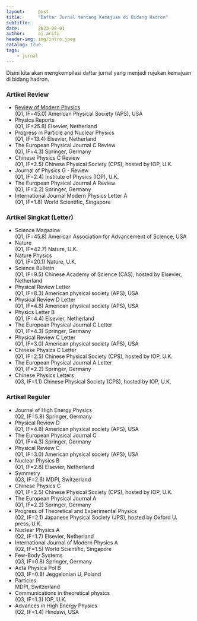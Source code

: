 ```yaml
---
layout:     post
title:      "Daftar Jurnal tentang Kemajuan di Bidang Hadron"
subtitle:   
date:       2023-08-01
author:     aj.arifi
header-img: img/intro.jpeg
catalog: true
tags:
    - jurnal
---
```


Disini kita akan mengkompilasi daftar jurnal yang menjadi rujukan kemajuan di bidang hadron.

### Artikel Review

* [Review of Modern Physics](https://journals.aps.org/rmp/)\
  (Q1, IF=45.0) American Physical Society (APS), USA
* Physics Reports\
  (Q1, IF=25.8) Elsevier, Netherland
* Progress in Particle and Nuclear Physics\
  (Q1, IF=13.4) Elsevier, Netherland
* The European Physical Journal C Review\
  (Q1, IF=4.3) Springer, Germany
* Chinese Physics C Review\
  (Q1, IF=2.5) Chinese Physical Society (CPS), hosted by IOP, U.K.
* Journal of Physics G - Review\
  (Q1, IF=2.4) Institute of Physics (IOP), U.K.
* The European Physical Journal A Review\
  (Q1, IF=2.2) Springer, Germany
* International Journal Modern Physics Letter A\
  (Q1, IF=1.8) World Scientific, Singapore

### Artikel Singkat (Letter)

* Science Magazine\
  (Q1, IF=45.8) American Association for Advancement of Science, USA
* Nature\
  (Q1, IF=42.7) Nature, U.K.
* Nature Physics\
  (Q1, IF=20.1) Nature, U.K.
* Science Bulletin\
  (Q1, IF=9.5) Chinese Academy of Science (CAS), hosted by Elsevier, Netherland
* Physical Review Letter\
  (Q1, IF=8.3) American physical society (APS), USA
* Physical Review D Letter\
  (Q1, IF=4.8) American physical society (APS), USA
* Physics Letter B\
  (Q1, IF=4.4) Elsevier, Netherland
* The European Physical Journal C Letter\
  (Q1, IF=4.3) Springer, Germany
* Physical Review C Letter\
  (Q1, IF=3.0) American physical society (APS), USA
* Chinese Physics C Letter\
  (Q1, IF=2.5) Chinese Physical Society (CPS), hosted by IOP, U.K.
* The European Physical Journal A Letter\
  (Q1, IF=2.2) Springer, Germany
* Chinese Physics Letters\
  (Q3, IF=1.1) Chinese Physical Society (CPS), hosted by IOP, U.K.

### Artikel Reguler

* Journal of High Energy Physics\
  (Q2, IF=5.8) Springer, Germany
* Physical Review D\
  (Q1, IF=4.8) American physical society (APS), USA
* The European Physical Journal C\
  (Q1, IF=4.3) Springer, Germany
* Physical Review C\
  (Q1, IF=3.0) American physical society (APS), USA
* Nuclear Physics B\
  (Q1, IF=2.8) Elsevier, Netherland
* Symmetry\
  (Q3, IF=2.6) MDPI, Switzerland
* Chinese Physics C\
  (Q1, IF=2.5) Chinese Physical Society (CPS), hosted by IOP, U.K.
* The European Physical Journal A\
  (Q1, IF=2.2) Springer, Germany
* Progress of Theoretical and Experimental Physics\
  (Q2, IF=2.1) Japanese Physical Society (JPS), hosted by Oxford U. press, U.K.
* Nuclear Physics A\
  (Q2, IF=1.7) Elsevier, Netherland
* International Journal of Modern Physics A\
  (Q2, IF=1.5) World Scientific, Singapore
* Few-Body Systems\
  (Q3, IF=0.8) Springer, Germany
* Acta Physica Pol B\
  (Q3, IF=0.8) Jeggelonian U, Poland
* Particles\
  MDPI, Switzerland
* Communications in theoretical physics\
  (Q3, IF=1.3) IOP, U.K.
* Advances in High Energy Physics\
  (Q2, IF=1.4) Hindawi, USA
